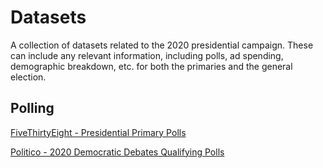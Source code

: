 # Datasets

A collection of datasets related to the 2020 presidential campaign. These can include any relevant information, including polls, ad spending, demographic breakdown, etc. for both the primaries and the general election.

## Polling

[FiveThirtyEight - Presidential Primary Polls](https://projects.fivethirtyeight.com/polls-page/president_primary_polls.csv)

[Politico - 2020 Democratic Debates Qualifying Polls](http://helpyangwin.com/trackpolling)
